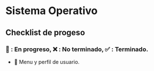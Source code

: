 # Sistema Operativo

## Checklist de progeso
### :arrows_counterclockwise: : En progreso, :x: : No terminado, :white_check_mark: : Terminado.
- :arrows_counterclockwise: Menu y perfil de usuario.
